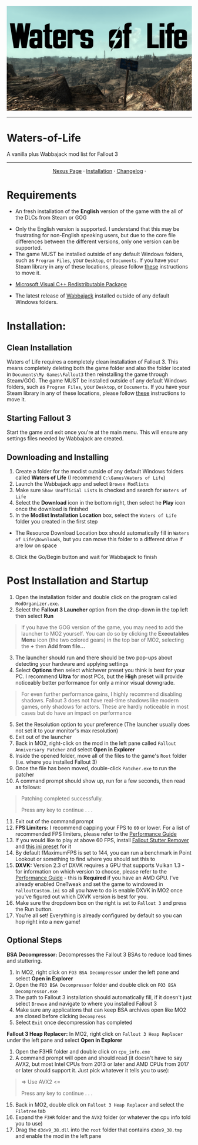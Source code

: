 <img src= "https://raw.githubusercontent.com/zpok3/Waters-of-Life/main/logo.jpeg" target="_blank"></a>

---
# Waters-of-Life
A vanilla plus Wabbajack mod list for Fallout 3

---

<p align="center">
  <a href="https://www.nexusmods.com/fallout3/mods/26081">Nexus Page</a> ·
  <a href="README.md">Installation</a> ·
   <a href="changelog.md">Changelog</a> ·

  # Requirements
  - An fresh installation of the **English** version of the game with the all of the DLCs from Steam or GOG
  * Only the English version is supported. I understand that this may be frustrating for non-English speaking users, but due to the core file differences between the different versions, only one version can be supported. 
  * The game MUST be installed outside of any default Windows folders, such as `Program Files`, your `Desktop`, or `Documents`. If you have your Steam library in any of these locations, please follow [these](https://github.com/LostDragonist/steam-library-setup-tool/wiki/Usage-Guide) instructions to move it.

- [Microsoft Visual C++ Redistributable Package](https://www.techpowerup.com/download/visual-c-redistributable-runtime-package-all-in-one/)

- The latest release of [Wabbajack](https://github.com/wabbajack-tools/wabbajack/releases) installed outside of any default Windows folders.

# Installation:

## Clean Installation
Waters of Life requires a completely clean installation of Fallout 3. This means completely deleting both the game folder and also the folder located in `Documents\My Games\Fallout3` then reinstalling the game through Steam/GOG. The game MUST be installed outside of any default Windows folders, such as `Program Files`, your `Desktop`, or `Documents`. If you have your Steam library in any of these locations, please follow [these](https://github.com/LostDragonist/steam-library-setup-tool/wiki/Usage-Guide) instructions to move it.

## Starting Fallout 3
Start the game and exit once you're at the main menu. This will ensure any settings files needed by Wabbajack are created.

## Downloading and Installing

1. Create a folder for the modist outside of any default Windows folders called **Waters of Life** (I recommend `C:\Games\Waters of Life`) 
3. Launch the Wabbajack app and select `Browse Modlists`
4. Make sure `Show Unofficial Lists` is checked and search for `Waters of Life`
5. Select the **Download** icon in the bottom right, then select he **Play** icon once the download is finished
7. In the **Modlist Installation Location** box, select the `Waters of Life` folder you created in the first step
  * The Resource Download Location box should automatically fill in `Waters of Life\Downloads`, but you can move this folder to a different drive if are low on space
8. Click the Go/Begin button and wait for Wabbajack to finish

# Post Installation and Startup

1. Open the installation folder and double click on the program called `ModOrganizer.exe`.
2. Select the **Fallout 3 Launcher** option from the drop-down in the top left then select **Run**
  > If you have the GOG version of the game, you may need to add the launcher to MO2 yourself. You can do so by clicking the **Executables Menu** icon (the two colored gears) in the top bar of MO2, selecting the **+** then **Add from file...**
3. The launcher should run and there should be two pop-ups about detecting your hardware and applying settings
4. Select **Options** then select whichever preset you think is best for your PC. I recommend **Ultra** for most PCs, but the **High** preset will provide noticeably better performance for only a minor visual downgrade.
  > For even further performance gains, I highly recommend disabling shadows. Fallout 3 does not have real-time shadows like modern games, only shadows for actors. These are hardly noticeable in most cases but do have an    impact on performance
5. Set the Resolution option to your preference (The launcher usually does not set it to your monitor's max resolution)
6. Exit out of the launcher
7. Back in MO2, right-click on the mod in the left pane called `Fallout Anniversary Patcher` and select **Open in Explorer**
8. Inside the opened folder, move all of the files to the game's `Root` folder (i.e. where you installed Fallout 3)
9. Once the file has been moved, double-click `Patcher.exe` to run the patcher 
10. A command prompt should show up, run for a few seconds, then read as follows:

>Patching completed successfully.
>
>Press any key to continue . . .

11. Exit out of the command prompt
12. **FPS Limiters:** I recommend capping your FPS to `60` or lower. For a list of recommended FPS limiters, please refer to the [Performance Guide](https://performance.moddinglinked.com/falloutnv.html#RecommendedLimiters)
13. If you would like to play at above 60 FPS, install [Fallout Stutter Remover](https://www.nexusmods.com/fallout3/mods/8886) and [this ini preset](https://github.com/zpok3/Waters-of-Life/releases/download/v.1.0/fsr.high.fps.preset.7z) for it
14. By default fMaximumFPS is set to 144, you can run a benchmark in Point Lookout or something to find where you should set this to
15. **DXVK:** Version 2.3 of DXVK requires a GPU that supports Vulkan 1.3 - for information on which version to choose, please refer to the [Performance Guide](https://performance.moddinglinked.com/falloutnv.html#DXVK) - this is **Required** if you have an AMD GPU. I've already enabled OneTweak and set the game to windowed in `FalloutCustom.ini` so all you have to do is enable DXVK in MO2 once you've figured out which DXVK version is best for you.
16. Make sure the dropdown box on the right is set to `Fallout 3` and press the Run button.
17. You're all set! Everything is already configured by default so you can hop right into a new game!

## Optional Steps

**BSA Decompressor:** Decompresses the Fallout 3 BSAs to reduce load times and stuttering.
1. In MO2, right click on `FO3 BSA Decompressor` under the left pane and select **Open in Explorer**
2. Open the `FO3 BSA Decompressor` folder and double click on `FO3 BSA Decompressor.exe`
3. The path to Fallout 3 installation should automatically fill, if it doesn't just select `Browse` and navigate to where you installed Fallout 3
4. Make sure any applications that can keep BSA archives open like MO2 are closed before clicking `Decompress`
5. Select `Exit` once decompression has completed

**Fallout 3 Heap Replacer:** In MO2, right click on `Fallout 3 Heap Replacer` under the left pane and select **Open in Explorer**
1. Open the F3HR folder and double click on `cpu_info.exe`
14. A command prompt will open and should read (it doesn't have to say AVX2, but most Intel CPUs from 2013 or later and AMD CPUs from 2017 or later should support it. Just pick whatever it tells you to use):

>=> Use AVX2 <=
>
>Press any key to continue . . .

15. Back in MO2, double click on `Fallout 3 Heap Replacer` and select the `Filetree` tab
16. Expand the `F3HR` folder and the `AVX2` folder (or whatever the cpu info told you to use)
17. Drag the `d3dx9_38.dll` into the `root` folder that contains `d3dx9_38.tmp` and enable the mod in the left pane
